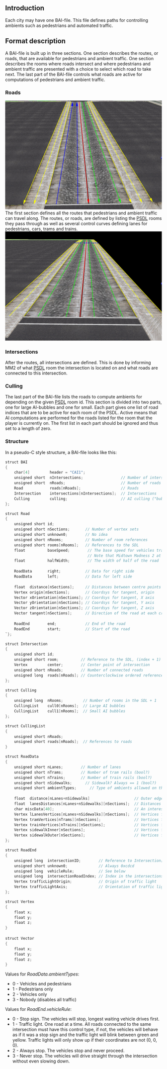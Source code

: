 ## Introduction

Each city may have one BAI-file. This file defines paths for controlling
ambients such as pedestrians and automated traffic.

## Format description

A BAI-file is built up in three sections. One section describes the
routes, or roads, that are available for pedestrians and ambient
traffic. One section describes the rooms where roads intersect and
where pedestrians and ambient traffic are presented with a choice to
select which road to take next. The last part of the BAI-file controls
what roads are active for computations of pedestrians and ambient
traffic.

### Roads

![Route.jpg](Route.jpg "Route.jpg") The first section defines all the
routes that pedestrians and ambient traffic can travel along. The
routes, or roads, are defined by listing the [PSDL](PSDL.md)
rooms they pass through as well as several control curves defining
lanes for pedestrians, cars, trams and trains.
![Route-oneway.jpg](Route-oneway.jpg "Route-oneway.jpg")

### Intersections

After the routes, all intersections are defined. This is done by
informing MM2 of what [PSDL](PSDL.md) room the intersection is
located on and what roads are connected to this intersection.

### Culling

The last part of the BAI-file lists the roads to compute ambients for
depending on the given [PSDL](PSDL.md) room id. This section is
divided into two parts, one for large AI-bubbles and one for small. Each
part gives one list of road indices that are to be active for each room
of the PSDL. Active means that AI computations are performed for the
roads listed for the room that the player is currently on. The first
list in each part should be ignored and thus set to a length of zero.

### Structure

In a pseudo-C style structure, a BAI-file looks like this:

```C
struct BAI
{
    char[4]         header = "CAI1";
    unsigned short  nIntersections;                 // Number of intersections
    unsigned short  nRoads;                         // Number of roads
    Road            roads[nRoads];                  // Roads
    Intersection    intersections[nIntersections];  // Intersections
    Culling         culling;                        // AI culling ("bubbles")
};
```

```C
struct Road
{
    unsigned short id;
    unsigned short nSections;       // Number of vertex sets
    unsigned short unknown0;        // No idea
    unsigned short nRooms;          // Number of room references
    unsigned short rooms[nRooms];   // References to the SDL
    float          baseSpeed;        // The base speed for vehicles travelling on this road (base because vehicles get additional speed on freeways)
                                     // Note that Midtown Madness 2 at least will override this completely with the values defined in the race aimap file
    float          halfWidth;        // The width of half of the road

    RoadData       right;           // Data for right side
    RoadData       left;            // Data for left side

    float  distance[nSections];     // Distances between centre points of the road
    Vertex origin[nSections];       // Coordsys for tangent, origin
    Vector xOrientation[nSections]; // Coordsys for tangent, X axis
    Vector yOrientation[nSections]; // Coordsys for tangent, Y axis
    Vector zOrientation[nSections]; // Coordsys for tangent, Z axis
    Vector tangent[nSections];      // Direction of the road at each cross-section

    RoadEnd        end;             // End of the road
    RoadEnd        start;           // Start of the road
`};
```

```C
struct Intersection
{
    unsigned short id;
    unsigned short room;          // Reference to the SDL, (index + 1)
    Vertex         center;        // Center point of intersection
    unsigned short nRoads;        // Number of connected roads
    unsigned long  roads[nRoads]; // Counterclockwise ordered references to roads connected to this intersection
};
```

```C
struct Culling
{
    unsigned long  nRooms;         // Number of rooms in the SDL + 1
    CullingList    cull0[nRooms];  // Large AI bubbles
    CullingList    cull1[nRooms];  // Small AI bubbles
};
```

```C
struct CullingList
{
    unsigned short nRoads;
    unsigned short roads[nRoads];  // References to roads
}
```

```C
struct RoadData
{
    unsigned short nLanes;        // Number of lanes
    unsigned short nTrams;        // Number of tram rails (bool?)
    unsigned short nTrains;       // Number of train rails (bool?)
    unsigned short nSidewalks;      // Sidewalk? Always == 1 (bool?)
    unsigned short ambientTypes;      // Type of ambients allowed on this side of the road (see below)

    float  distance[nLanes+nSidewalks]                    // Outer edge distance
    float  lanesDistances[nLanes+nSidewalks][nSections];  // Distances between lane vertices
    char miscData[40];                                    // An interesting set of data (todo:document)
    Vertex lLanesVertices[nLanes+nSidewalks][nSections];  // Vertices for driving lane splines
    Vertex tramVertices[nTrams][nSections];               // Vertices for tram rail splines
    Vertex trainVertices[nTrains][nSections];             // Vertices for train rail splines
    Vertex sidewalkInner[nSections];                      // Vertices for sidewalk inner spline
    Vertex sidewalkOuter[nSections];                      // Vertices for sidewalk outer spline
};
```

```C
struct RoadEnd
{
    unsigned long  intersectionID;        // Reference to Intersection[].id
    unsigned short unknown0;              // Always 0xcdcd
    unsigned long  vehicleRule;           // See below
    unsigned long  intersectionRoadIndex; // Index in the intersections road list or 0xcdcdcdcd
    Vertex trafficLightOrigin;            // Origin of traffic light
    Vertex trafficLightAxis;              // Orientation of traffic light
};
```

```C
struct Vertex
{
    float x;
    float y;
    float z;
}

struct Vector
{
    float x;
    float y;
    float z;
}
```

Values for *RoadData.ambientTypes*:

  - 0 - Vehicles and pedestrians
  - 1 - Pedestrians only
  - 2 - Vehicles only
  - 3 - Nobody (disables all traffic)

Values for *RoadEnd.vehicleRule*:

  - 0 - Stop sign. The vehicles will stop, longest waiting vehicle
    drives first.
  - 1 - Traffic light. One road at a time. All roads connected to the
    same intersection must have this control type, if not, the vehicles
    will behave as if it was a stop sign and the traffic light will
    blink between green and yellow. Traffic lights will only show up if
    their coordinates are not (0, 0, 0).
  - 2 - Always stop. The vehicles stop and never proceed.
  - 3 - Never stop. The vehicles will drive straight through the
    intersection without even slowing down.
